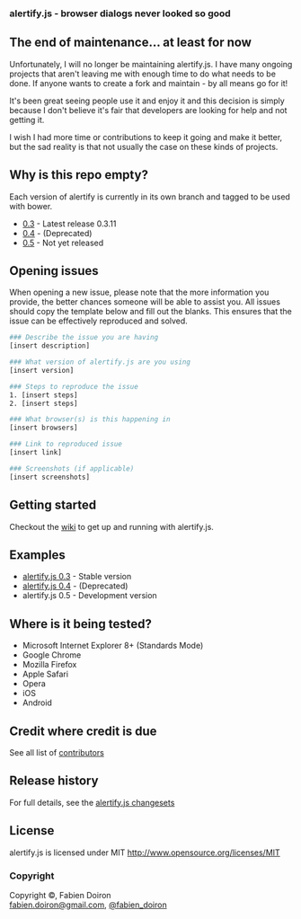 ### alertify.js - browser dialogs never looked so good




## The end of maintenance... at least for now

Unfortunately, I will no longer be maintaining alertify.js. I have many ongoing projects that aren't leaving me with enough time to do what needs to be done. If anyone wants to create a fork and maintain - by all means go for it!

It's been great seeing people use it and enjoy it and this decision is simply because I don't believe it's fair that developers are looking for help and not getting it.

I wish I had more time or contributions to keep it going and make it better, but the sad reality is that not usually the case on these kinds of projects.

## Why is this repo empty?
Each version of alertify is currently in its own branch and tagged to be used with bower.
* [0.3](https://github.com/fabien-d/alertify.js/tree/0.3) - Latest release 0.3.11
* [0.4](https://github.com/fabien-d/alertify.js/tree/0.4.0-rc1) - (Deprecated)
* [0.5](https://github.com/fabien-d/alertify.js/tree/0.5) - Not yet released

## Opening issues
When opening a new issue, please note that the more information you provide, the better chances someone will be able to assist you. All issues should copy the template below and fill out the blanks. This ensures that the issue can be effectively reproduced and solved.

```bash
### Describe the issue you are having
[insert description]

### What version of alertify.js are you using
[insert version]

### Steps to reproduce the issue
1. [insert steps]
2. [insert steps]

### What browser(s) is this happening in
[insert browsers]

### Link to reproduced issue
[insert link]

### Screenshots (if applicable)
[insert screenshots]
```

## Getting started
Checkout the [wiki](https://github.com/fabien-d/alertify.js/wiki) to get up and running with alertify.js.

## Examples
* [alertify.js 0.3](http://fabien-d.github.com/alertify.js/) - Stable version
* [alertify.js 0.4](http://fabien-d.github.com/alertify.js/0.4.0rc1) - (Deprecated)
* alertify.js 0.5 - Development version

## Where is it being tested?

* Microsoft Internet Explorer 8+ (Standards Mode)
* Google Chrome
* Mozilla Firefox
* Apple Safari
* Opera
* iOS
* Android

## Credit where credit is due

See all list of [contributors](https://github.com/fabien-d/alertify.js/contributors)

## Release history

For full details, see the [alertify.js changesets](https://github.com/fabien-d/alertify.js/wiki/Changeset)

## License

alertify.js is licensed under MIT http://www.opensource.org/licenses/MIT

### Copyright

Copyright &copy;, Fabien Doiron  
<fabien.doiron@gmail.com>, [@fabien_doiron](http://twitter.com/fabien_doiron)
